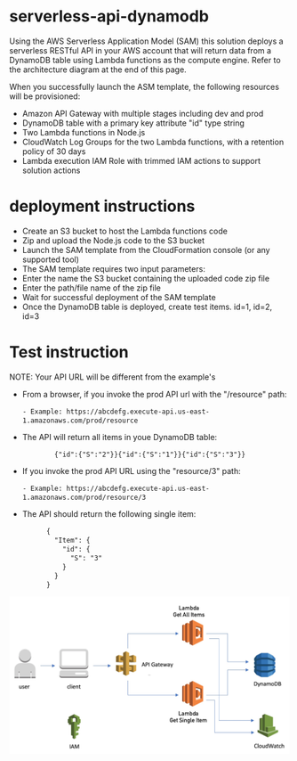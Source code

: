 # serverless-api-dynamodb

Using the AWS Serverless Application Model (SAM) this solution deploys a serverless RESTful API in your AWS account that will return data from a DynamoDB table using Lambda functions as the compute engine. Refer to the architecture diagram at the end of this page.

When you successfully launch the ASM template, the following resources will be provisioned:

- Amazon API Gateway with multiple stages including dev and prod 
- DynamoDB table with a primary key attribute "id" type string
- Two Lambda functions in Node.js 
- CloudWatch Log Groups for the two Lambda functions, with a retention policy of 30 days
- Lambda execution IAM Role with trimmed IAM actions to support solution actions

# deployment instructions

- Create an S3 bucket to host the Lambda functions code
- Zip and upload the Node.js code to the S3 bucket
- Launch the SAM template from the CloudFormation console (or any supported tool)
- The SAM template requires two input parameters:
- Enter the name the S3 bucket containing the uploaded code zip file
- Enter the path/file name of the zip file
- Wait for successful deployment of the SAM template
- Once the DynamoDB table is deployed, create test items. id=1, id=2, id=3


# Test instruction 

NOTE: Your API URL will be different from the example's

- From a browser, if you invoke the prod API url with the "/resource" path:

      - Example: https://abcdefg.execute-api.us-east-1.amazonaws.com/prod/resource

- The API will return all items in youe DynamoDB table: 

              {"id":{"S":"2"}}{"id":{"S":"1"}}{"id":{"S":"3"}}


- If you invoke the prod API URL using the "resource/3" path:

      - Example: https://abcdefg.execute-api.us-east-1.amazonaws.com/prod/resource/3

- The API should return the following single item:

            {
              "Item": {
                "id": {
                  "S": "3"
                }
              }
            }

![GitHub Logo](mbx-serverless-api.jpg)


